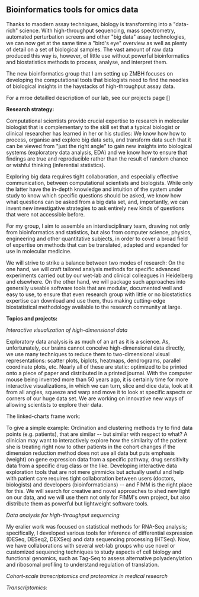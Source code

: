 Bioinformatics tools for omics data
-----------------------------------

Thanks to maodern assay techniques, biology is transforming into a "data-rich" science. With high-throughput sequencing, mass spectrometry, automated perturbation screens and other "big data" assay technologies, we can now get at the same time a "bird's eye" overview as well as plenty of detail on a set of biological samples. The vast amount of raw data produced this way is, however, of little use without powerful bioinformatics and biostatistics methods to process, analyse, and interpret them.

The new bioinformatics group that I am setting up ZMBH focuses on developing the computational tools that biologists need to find the needles of biological insights in the haystacks of high-throughput assay data.

For a mroe detailled description of our lab, see our projects page []

**Research strategy:** 

Computational scientists provide crucial expertise to research in molecular biologist that is complementary to the skill set that a typical biologist or clinical researcher has learned in her or his studies: We know how how to process, organise and explore big data sets, and transform data such that it can be viewed from "just the right angle" to gain new insights into biological systems (exploratory data analysis, EDA) and we know how to ensure that findings are true and reproducible rather than the result of random chance or wishful thinking (inferential statistics).

Exploring big data requires tight collaboration, and especially effective communication, between computational scientists and biologists. While only the latter have the in-depth knowledge and intuition of the system under study to know which specific questions should be asked, we know how what questions can be asked from a big data set, and, importantly, we can invent new investigative strategies to ask entirely new kinds of questions that were not accessible before.

For my group, I aim to assemble an interdisciplinary team, drawing not only from bioinformatics and statistics, but also from computer science, physics, engineering and other quantitative subjects, in order to cover a broad field of expertise on methods that can be translated, adapted and expanded for use in molecular medicine.

We will strive to strike a balance between two modes of research: On the one hand, we will craft tailored analysis methods for specific advanced experiments carried out by our wet-lab and clinical colleagues in Heidelberg and elsewhere. On the other hand, we will package such approaches into generally useable software tools that are modular, documented well and easy to use, to ensure that even research group with little or no biostatistics expertise can download and use them, thus making cutting-edge biostatistical methodology available to the research community at large.


**Topics and projects:**


*Interactive visualization of high-dimensional data*

Exploratory data analysis is as much of an art as it is a science. As, unfortunately, our brains cannot conceive high-dimensional data directly, we use many techniques to reduce them to two-dimensional visual representations: scatter plots, biplots, heatmaps, dendrograms, parallel coordinate plots, etc. Nearly all of these are static: optimized to be printed onto a piece of paper and distributed in a printed journal. With the computer mouse being invented more than 50 years ago, it is certainly time for more interactive visualizations, in which we can turn, slice and dice data, look at it from all angles, squeeze and warp and move it to look at specific aspects or corners of our huge data set. We are working on innovative new ways of allowing scientists to explore their data.

The linked-charts frame work: 

To give a simple example: Ordination and clustering methods try to find data points (e.g. patients), that are similar -- but similar with respect to what? A clinician may want to interactively explore how the similarity of the patient she is treating right now to other patients in the cohort changes if the dimension reduction method does not use all data but puts emphasis (weight) on gene expression data from a specific pathway, drug sensitivity data from a specific drug class or the like.
Developing interactive data exploration tools that are not mere gimmicks but actually useful and help with patient care requires tight collaboration between users (doctors, biologists) and developers (bioinformaticians) -- and FIMM is the right place for this. We will search for creative and novel approaches to shed new light on our data, and we will use them not only for FIMM's own project, but also distribute them as powerful but lightweight software tools.

*Data analysis for high-throughput sequencing*

My eralier work was focused on statistical methods for RNA-Seq analysis; specifically, I developed various tools for inference of differential expression (DESeq, DESeq2, DEXSeq) and data sequencing processing (HTSeq). Now, we have collaborations with several wet-lab groups who use novel or customized sequencing techniques to study aspects of cell biology and functional genomics, such as Tag-Seq to assess alternative polyadenylation and ribosomal profiling to understand regulation of translation.


*Cohort-scale transcriptomics and proteomics in medical research*



*Transcriptomics:* 
